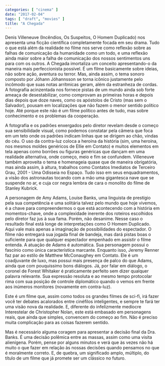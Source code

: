 ```yaml
---
categories: [ "cinema" ]
date: "2017-02-04"
tags: [ "draft", "movies" ]
title: "A Chegada"
---
```

Denis Villeneuve (Incêndios, Os Suspeitos, O Homem Duplicado) nos
apresenta uma ficção científica completamente focada em seu drama. Tudo
o que está além da realidade no filme nos serve como reflexão sobre
as falhas de comunicação da humanidade como um todo, e uma reflexão
ainda maior sobre a falha de comunicação dos nossos sentimentos uns
para com os outros. A Chegada imortaliza um conceito apresentando-o da
maneira mais perfeccionista possível. É um filme basicamente sobre
ideias, não sobre ação, aventura ou terror. Mas, ainda assim, o tema
sonoro composto por Jóhann Jóhannsson se torna icônico justamente
pelo incômodo que suas notas arrítmicas geram, além da estranheza de
cordas. A fotografia acinzentada nos fornece pistas de um mundo ainda
sob forte ameaça de desestabilizar, como comprovam as primeiras horas
e depois dias depois que doze naves, como os apóstolos de Cristo (mas
sem o Salvador), pousam em localizações que não fazem o menor sentido
político hoje. Até porque este não é um filme político antes de tudo,
mas sobre conhecimento e os problemas da cooperação.

A fotografia e os padrões enxergados pelo diretor revelam desde o começo
sua sensibilidade visual, como podemos constatar pela câmera que foca
em um teto onde os padrões indicam linhas que se dirigem ao chão,
vindas do céu. O uso da contra-luz coloca a heroína da história
(sim, uma heroína, nos mesmos moldes genéricos de Ellie em Contato)
e muitos elementos em tela apenas como borrões ou figuras genéricas
que dançam em uma realidade alternativa, onde começo, meio e fim se
confundem. Villeneuve também aproveita o tema e homenageia quase que de
maneira obrigatória, mas ainda assim, à altura, trabalhos como Contatos
Imediatos de Terceiro Grau, 2001 - Uma Odisseia no Espaço. Tudo isso
em seus enquadramentos, a visão dos astronautas tocando com a mão uma
gigantesca nave que se suspende no ar, e cuja cor negra lembra de cara
o monolito do filme de Stanley Kubrick.

A personagem de Amy Adams, Louise Banks, uma linguista de prestígio pela
sua competência e uma solitária talvez pelo mundo que hoje vivemos,
é a chave para compreendermos o que está acontecendo com a história em
momentos-chave, onde a complexidade inerente dos roteiros escolhidos pelo
diretor faz jus à sua fama. Porém, não desanime. Nesse caso o resultado
final está longe de interpretações como O Homem Duplicado. Aqui vale
mais apenas a imaginação de possibilidades do espectador. O filme
não entregará sua jogada final de bandeja, mas dará pistas boas o
suficiente para que qualquer espectador empenhado em assistir o filme
entenda. A atuação de Adams é automática. Sua personagem possui o
fascínio como única característica marcante. Enquanto isso, Jeremy
Renner faz par ao estilo de Matthew McConaughey em Contato. Ele é um
coadjuvante de luxo, mas possui mais presença de palco do que Adams,
ainda que com pouquíssimo bons diálogos. Já, por falar em diálogo,
o coronel de Forest Whitaker é praticamente perfeito sem dizer qualquer
palavra relevante. Sua expressão resoluta e ao mesmo tempo protocolar
rima com sua posição de controle diplomático quando o vemos em frente
aos inúmeros monitores (novamente em contra-luz).

Este é um filme que, assim como todos os grandes filmes de sci-fi, irá
fazer você ter debates acalorados entre cinéfilos inteligentes, e sempre
te fará ter uma visão nova da realidade. E, diferente do infelizmente
medíocre Interestelar de Christopher Nolan, este está embasado em
personagens reais, que ainda que simples, convencem do começo ao
fim. Não é preciso muita complicação para as coisas fazerem sentido.

Mas é necessário alguma coragem para apresentar a decisão final da
Dra. Banks. É uma decisão polêmica entre as massas, assim como uma
visita alienígena. Porém, pense por alguns minutos e verá que às
vezes não há muito o que fazer em relação às nossas decisões quando
pensamos no que é moralmente correto. E, de quebra, um significado amplo,
múltiplo, do título de um filme que já promete ser um clássico no
futuro.
